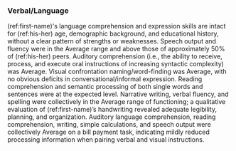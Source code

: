 ### Verbal/Language

(ref:first-name)'s language comprehension and expression skills are intact for (ref:his-her) age, demographic background, and educational history, without a clear pattern of strengths or weaknesses.
Speech output and fluency were in the Average range and above those of approximately 50% of (ref:his-her) peers.
Auditory comprehension (i.e., the ability to receive, process, and execute oral instructions of increasing syntactic complexity) was Average.
Visual confrontation naming/word-finding was Average, with no obvious deficits in conversational/informal expression.
Reading comprehension and semantic processing of both single words and sentences were at the expected level.
Narrative writing, verbal fluency, and spelling were collectively in the Average range of functioning; a qualitative evaluation of (ref:first-name)’s handwriting revealed adequate legibility, planning, and organization.
Auditory language comprehension, reading comprehension, writing, simple calculations, and speech output were collectively Average on a bill payment task, indicating mildly reduced processing information when pairing verbal and visual instructions.
